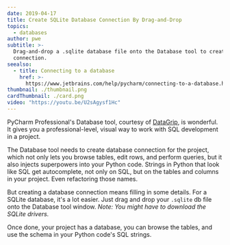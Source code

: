 ```yaml
---
date: 2019-04-17
title: Create SQLite Database Connection By Drag-and-Drop
topics:
  - databases
author: pwe
subtitle: >-
  Drag-and-drop a .sqlite database file onto the Database tool to create a
  connection.
seealso:
  - title: Connecting to a database
    href: >-
      https://www.jetbrains.com/help/pycharm/connecting-to-a-database.html#connect-to-sqlite
thumbnail: ./thumbnail.png
cardThumbnail: ./card.png
video: "https://youtu.be/U2sAgysf1Hc"
---
```


PyCharm Professional's Database tool, courtesy of
[DataGrip](https://www.jetbrains.com/datagrip/), is wonderful. It gives
you a professional-level, visual way to work with SQL development in a
project.

The Database tool needs to create database connection for the project,
which not only lets you browse tables, edit rows, and perform queries,
but it also injects superpowers into your Python code. Strings in
Python that look like SQL get autocomplete, not only on SQL, but on
the tables and columns in your project. Even refactoring those names.

But creating a database connection means filling in some details. For
a SQLite database, it's a lot easier. Just drag and drop your
`.sqlite` db file onto the Database tool window. _Note: You might have
to download the SQLite drivers._

Once done, your project has a database, you can browse the tables, and
use the schema in your Python code's SQL strings.
